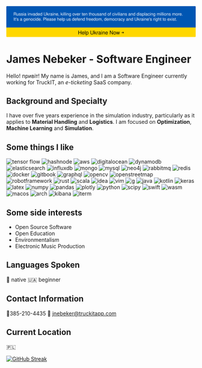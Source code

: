 <a href="https://vshymanskyy.github.io/StandWithUkraine">
		<img src="https://raw.githubusercontent.com/vshymanskyy/StandWithUkraine/main/banner2-direct.svg">
	</a>

# James Nebeker - Software Engineer

Hello! привіт! My name is James, and I am a Software Engineer currently working for TruckIT, an *e-ticketing* SaaS company. 

## Background and Specialty 

I have over five years experience in the simulation industry, particularly as it applies to **Material Handling** and **Logistics**. I am focused on **Optimization**, **Machine Learning** and **Simulation**. 

## Some things I like 

![tensor flow](https://img.shields.io/badge/TensorFlow-FF6F00?style=for-the-badge&logo=tensorflow&logoColor=white) ![hashnode](https://img.shields.io/badge/Hashnode-2962FF?style=for-the-badge&logo=hashnode&logoColor=white) ![aws](https://img.shields.io/badge/Amazon_AWS-FF9900?style=for-the-badge&logo=amazonaws&logoColor=white) ![digitalocean](https://img.shields.io/badge/Digital_Ocean-0080FF?style=for-the-badge&logo=DigitalOcean&logoColor=white) ![dynamodb](https://img.shields.io/badge/Amazon%20DynamoDB-4053D6?style=for-the-badge&logo=Amazon%20DynamoDB&logoColor=white) ![elasticsearch](https://img.shields.io/badge/Elastic_Search-005571?style=for-the-badge&logo=elasticsearch&logoColor=white) ![influxdb](https://img.shields.io/badge/InfluxDB-22ADF6?style=for-the-badge&logo=InfluxDB&logoColor=white) ![mongo](https://img.shields.io/badge/MongoDB-4EA94B?style=for-the-badge&logo=mongodb&logoColor=white) ![mysql](https://img.shields.io/badge/MySQL-005C84?style=for-the-badge&logo=mysql&logoColor=white) ![neo4j](https://img.shields.io/badge/Neo4j-018bff?style=for-the-badge&logo=neo4j&logoColor=white) ![rabbitmq](https://img.shields.io/badge/rabbitmq-%23FF6600.svg?&style=for-the-badge&logo=rabbitmq&logoColor=white) ![redis](https://img.shields.io/badge/redis-%23DD0031.svg?&style=for-the-badge&logo=redis&logoColor=white) ![docker](https://img.shields.io/badge/Docker-2CA5E0?style=for-the-badge&logo=docker&logoColor=white) ![gitbook](https://img.shields.io/badge/GitBook-7B36ED?style=for-the-badge&logo=gitbook&logoColor=white) ![graphql](https://img.shields.io/badge/GraphQl-E10098?style=for-the-badge&logo=graphql&logoColor=white) ![opencv](https://img.shields.io/badge/OpenCV-27338e?style=for-the-badge&logo=OpenCV&logoColor=white) ![openstreetmap](https://img.shields.io/badge/OpenStreetMap-7EBC6F?style=for-the-badge&logo=OpenStreetMap&logoColor=white) ![robotframework](https://img.shields.io/badge/Robot%20Framework-000000?style=for-the-badge&logo=robot-framework&logoColor=white) ![rust](https://img.shields.io/badge/Rust-000000?style=for-the-badge&logo=rust&logoColor=white) ![scala](https://img.shields.io/badge/Scala-DC322F?style=for-the-badge&logo=scala&logoColor=white) ![idea](https://img.shields.io/badge/IntelliJ_IDEA-000000.svg?style=for-the-badge&logo=intellij-idea&logoColor=white) ![vim](https://img.shields.io/badge/VIM-%2311AB00.svg?&style=for-the-badge&logo=vim&logoColor=white) ![g](https://img.shields.io/badge/Go-00ADD8?style=for-the-badge&logo=go&logoColor=white) ![java](https://img.shields.io/badge/Java-ED8B00?style=for-the-badge&logo=java&logoColor=white) ![kotlin](https://img.shields.io/badge/Kotlin-0095D5?&style=for-the-badge&logo=kotlin&logoColor=white) ![keras](https://img.shields.io/badge/Keras-D00000?style=for-the-badge&logo=Keras&logoColor=white) ![latex](https://img.shields.io/badge/LaTeX-47A141?style=for-the-badge&logo=LaTeX&logoColor=white) ![numpy](https://img.shields.io/badge/Numpy-777BB4?style=for-the-badge&logo=numpy&logoColor=white) ![pandas](https://img.shields.io/badge/Pandas-2C2D72?style=for-the-badge&logo=pandas&logoColor=white) ![plotly](https://img.shields.io/badge/Plotly-239120?style=for-the-badge&logo=plotly&logoColor=white) ![python](https://img.shields.io/badge/Python-FFD43B?style=for-the-badge&logo=python&logoColor=blue) ![scipy](https://img.shields.io/badge/SciPy-654FF0?style=for-the-badge&logo=SciPy&logoColor=white) ![swift](https://img.shields.io/badge/Swift-FA7343?style=for-the-badge&logo=swift&logoColor=white) ![wasm](https://img.shields.io/badge/WebAssembly-654FF0?style=for-the-badge&logo=WebAssembly&logoColor=white) ![macos](https://img.shields.io/badge/mac%20os-000000?style=for-the-badge&logo=apple&logoColor=white) ![arch](https://img.shields.io/badge/Arch_Linux-1793D1?style=for-the-badge&logo=arch-linux&logoColor=white) ![kibana](https://img.shields.io/badge/Kibana-005571?style=for-the-badge&logo=Kibana&logoColor=white) ![iterm](https://img.shields.io/badge/iTerm2-000000?style=for-the-badge&logo=iterm2&logoColor=white)

## Some side interests

* Open Source Software
* Open Education
* Environmentalism 
* Electronic Music Production

## Languages Spoken

🏴󠁧󠁢󠁥󠁮󠁧󠁿 native 🇺🇦 beginner

## Contact Information
📱385-210-4435 📧 jnebeker@truckitapp.com

## Current Location
🇵🇱


[![GitHub Streak](https://github-readme-streak-stats.herokuapp.com/?user=jamesneb&theme=highcontrast)](https://git.io/streak-stats)


<!---
jamesneb/jamesneb is a ✨ special ✨ repository because its `README.md` (this file) appears on your GitHub profile.
You can click the Preview link to take a look at your changes.
--->
